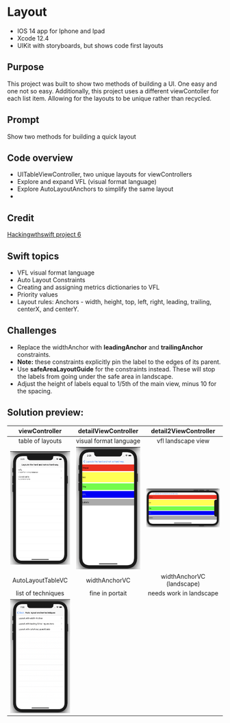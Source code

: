 #  Layout
* IOS 14 app for Iphone and Ipad
* Xcode 12.4
* UIKit with storyboards, but shows code first layouts
## Purpose
This project was built to show two methods of building a UI. One easy and one not so easy.
Additionally, this project uses a different viewContoller for each list item. Allowing for the layouts to be unique rather than recycled. 
## Prompt
Show two methods for building a quick layout 
## Code overview
* UITableViewController, two unique layouts for viewControllers
* Explore and expand VFL (visual format language)
* Explore AutoLayoutAnchors to simplify the same layout 
*
## Credit
[Hackingwthswift project 6](https://hackingwithswift.com/100/30)

## Swift topics
* VFL visual format language
* Auto Layout Constraints
* Creating and assigning metrics dictionaries to VFL
* Priority values 
* Layout rules: Anchors - width, height, top, left, right, leading, trailing, centerX, and centerY.
## Challenges
* Replace the widthAnchor with **leadingAnchor** and **trailingAnchor** constraints.
* **Note:** these constraints explicitly pin the label to the edges of its parent.
* Use **safeAreaLayoutGuide** for the constraints instead. These will stop the labels from going under the safe area in landscape.
* Adjust the height of labels equal to 1/5th of the main view, minus 10 for the spacing.
## Solution preview:
| viewController | detailViewController | detail2ViewController | 
| :--------------:  | :---------------------:  | :---------------------:  |
| table of layouts | visual format language | vfl landscape view |
| <img src="https://github.com/benjkent/Hacking-with-swift-UIKit-06-Layout/blob/main/Screenshots/layoutsTableView.png" > | <img src="https://github.com/benjkent/Hacking-with-swift-UIKit-06-Layout/blob/main/Screenshots/vflportrait.png" > | <img src="https://github.com/benjkent/Hacking-with-swift-UIKit-06-Layout/blob/main/Screenshots/vfllandscape.png" > | 
| AutoLayoutTableVC | widthAnchorVC | widthAnchorVC (landscape) |
| list of techniques | fine in portait | needs work in landscape |
| <img src="https://github.com/benjkent/Hacking-with-swift-UIKit-06-Layout/blob/main/Screenshots/constraintsTable.png" > | <img src="" > | <img src="" > |

